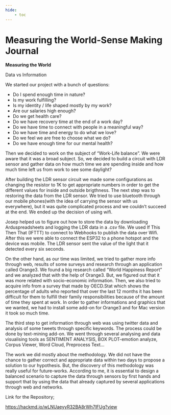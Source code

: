 ```yaml
---
hide:
    - toc
---
```


# Measuring the World-Sense Making Journal


**Measuring the World**


Data vs Information

We started our project with a bunch of questions:
- Do I spend enough time in nature?
- Is my work fulfilling?
- Is my identity / life shaped mostly by my work?
- Are our salaries high enough?
- Do we get health care?
- Do we have recovery time at the end of a work day?
- Do we have time to connect with people in a meaningful way?
- Do we have time and energy to do what we love?
- Do we feel we are free to choose what we do?
- Do we have enough time for our mental health?

Then we decided to work on the subject of “Work-Life balance”. We were aware that it was a broad subject. So, we decided to build a circuit with LDR sensor and gather data on how much time we are spending inside and how much time left us from work to see some daylight?

After building the LDR sensor circuit we made some configurations as changing the resistor to 1K to get appropriate numbers in order to get the different values for inside and outside brigthness. The next step was to restoring the data from the LDR sensor. We tried to use bluetooth through our mobile phones(with the idea of carrying the sensor with us everywhere), but it was quite complicated process and we couldn’t succeed at the end. We ended up the decision of using wifi.

Josep helped us to figure out how to store the data by downloading Arduspreadsheets and logging the LDR data in a .csv file. We used If This Then That (IFTTT) to connect to Webhooks to publish the data over Wifi. After this we were able to connect the ESP32 to a phone hotspot and the device was mobile. The LDR sensor sent the value of the light that it detected every six seconds.

On the other hand, as our time was limited, we tried to gather more info through web, results of some surveys and research through an application called Orange3. We found a big research called “World Happiness Report” and we analyzed that with the help of Orange3. But, we figured out that it was more related with socio-economic information. Then, we also tried to acquire info from a survey that made by OECD.Stat which shows the percentage of adults who reported that over the last 12 months it has been difficult for them to fulfill their family responsibilities because of the amount of time they spent at work. In order to gather informations and graphics that we wanted, we had to install some add-on for Orange3 and for Mac version it took so much time.

The third step to get information through web was using twitter data and analysis of some tweets through specific keywords. The process could be done by text-mining add-on. We went through several analysing and data visualising tools as SENTIMENT ANALYSIS, BOX PLOT-emotion analyze, Corpus Viewer, Word Cloud, Preprocess Text…

The work we did mostly about the methodology. We did not have the chance to gather correct and appropriate data within two days to propose a solution to our hypothesis. But, the discovery of this methodology was really useful for future-works. According to me, it is essential to design a balanced scenario to capture the data through sensors by first hands and support that by using the data that already captured by several applications through web and networks.

Link for the Repository;

https://hackmd.io/wLNUaeyyR32BA8rWh7lFUg?view
